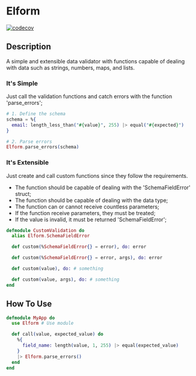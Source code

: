 # Elform
[![codecov](https://codecov.io/gh/filipewelton/elform/graph/badge.svg?token=8HSK2N9S8F)](https://codecov.io/gh/filipewelton/elform)

## Description
A simple and extensible data validator with functions capable of dealing with data such as strings, numbers, maps, and lists.

### It's Simple
Just call the validation functions and catch errors with the function 'parse_errors';

```elixir
# 1. Define the schema
schema = %{
  email: length_less_than("#{value}", 255) |> equal("#{expected}")
}

# 2. Parse errors
Elform.parse_errors(schema)
```

### It's Extensible
Just create and call custom functions since they follow the requirements.
- The function should be capable of dealing with the 'SchemaFieldError' struct;
- The function should be capable of dealing with the data type;
- The function can or cannot receive countless parameters;
- If the function receive parameters, they must be treated;
- If the value is invalid, it must be returned 'SchemaFieldError';

```elixir
defmodule CustomValidation do
  alias Elform.SchemaFieldError

  def custom(%SchemaFieldError{} = error), do: error

  def custom(%SchemaFieldError{} = error, args), do: error

  def custom(value), do: # something

  def custom(value, args), do: # something
end
```

## How To Use

```elixir
defmodule MyApp do
  use Elform # Use module

  def call(value, expected_value) do
    %{
      field_name: length(value, 1, 255) |> equal(expected_value)
    }
    |> Elform.parse_errors()
  end
end
```
